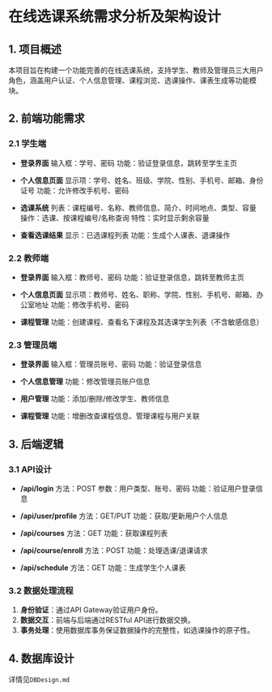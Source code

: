 # 在线选课系统需求分析及架构设计

## 1. 项目概述

本项目旨在构建一个功能完善的在线选课系统，支持学生、教师及管理员三大用户角色，涵盖用户认证、个人信息管理、课程浏览、选课操作、课表生成等功能模块。

## 2. 前端功能需求

### 2.1 学生端

- **登录界面**
  输入框：学号、密码
  功能：验证登录信息，跳转至学生主页

- **个人信息页面**
  显示项：学号、姓名、班级、学院、性别、手机号、邮箱、身份证号
  功能：允许修改手机号、密码

- **选课系统**
  列表：课程编号、名称、教师信息、简介、时间地点、类型、容量
  操作：选课、按课程编号/名称查询
  特性：实时显示剩余容量

- **查看选课结果**
  显示：已选课程列表
  功能：生成个人课表、退课操作

### 2.2 教师端

- **登录界面**
  输入框：教师号、密码
  功能：验证登录信息，跳转至教师主页

- **个人信息页面**
  显示项：教师号、姓名、职称、学院、性别、手机号、邮箱、办公室地址
  功能：修改手机号、密码

- **课程管理**
  功能：创建课程、查看名下课程及其选课学生列表（不含敏感信息）

### 2.3 管理员端

- **登录界面**
  输入框：管理员账号、密码
  功能：验证登录信息

- **个人信息管理**
  功能：修改管理员账户信息

- **用户管理**
  功能：添加/删除/修改学生、教师信息

- **课程管理**
  功能：增删改查课程信息、管理课程与用户关联

## 3. 后端逻辑

### 3.1 API设计

- **/api/login**
  方法：POST
  参数：用户类型、账号、密码
  功能：验证用户登录信息

- **/api/user/profile**
  方法：GET/PUT
  功能：获取/更新用户个人信息

- **/api/courses**
  方法：GET
  功能：获取课程列表

- **/api/course/enroll**
  方法：POST
  功能：处理选课/退课请求

- **/api/schedule**
  方法：GET
  功能：生成学生个人课表

### 3.2 数据处理流程

1. **身份验证**：通过API Gateway验证用户身份。
2. **数据交互**：前端与后端通过RESTful API进行数据交换。
3. **事务处理**：使用数据库事务保证数据操作的完整性，如选课操作的原子性。

## 4. 数据库设计

详情见`DBDesign.md`
